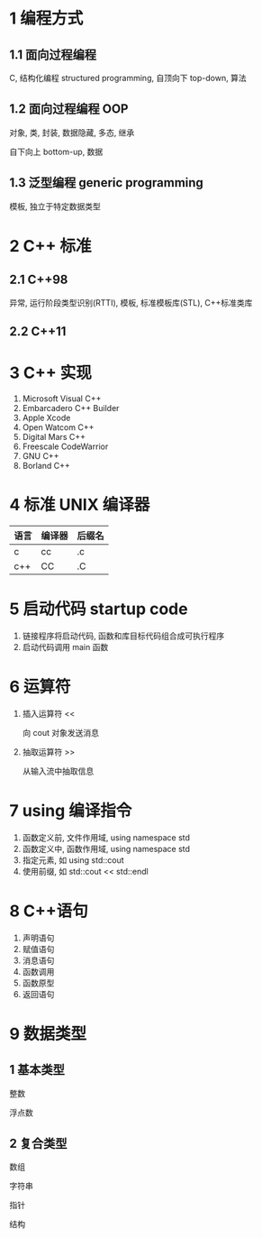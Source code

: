 # 1 编程方式

## 1.1 面向过程编程

C, 结构化编程 structured programming, 自顶向下 top-down, 算法

## 1.2 面向过程编程 OOP

对象, 类, 封装, 数据隐藏, 多态, 继承

自下向上 bottom-up, 数据

## 1.3 泛型编程 generic programming

模板, 独立于特定数据类型

# 2 C++ 标准

## 2.1 C++98

异常, 运行阶段类型识别(RTTI), 模板, 标准模板库(STL), C++标准类库

## 2.2 C++11


# 3 C++ 实现

1. Microsoft Visual C++
2. Embarcadero C++ Builder
3. Apple Xcode
4. Open Watcom C++
5. Digital Mars C++
6. Freescale CodeWarrior
7. GNU C++
8. Borland C++

# 4 标准 UNIX 编译器

| 语言 | 编译器 | 后缀名 |
| --- | --- | --- |
| c   | cc | .c |
| c++ | CC | .C | 

# 5 启动代码 startup code

1. 链接程序将启动代码, 函数和库目标代码组合成可执行程序
2. 启动代码调用 main 函数

# 6 运算符

1. 插入运算符 <<

	向 cout 对象发送消息

2. 抽取运算符 >>

	从输入流中抽取信息

# 7 using 编译指令

1. 函数定义前, 文件作用域, using namespace std
2. 函数定义中, 函数作用域, using namespace std
3. 指定元素, 如 using std::cout
4. 使用前缀, 如 std::cout << std::endl

# 8 C++语句

1. 声明语句
2. 赋值语句
3. 消息语句
4. 函数调用
5. 函数原型
6. 返回语句

# 9 数据类型

## 1 基本类型

整数

浮点数

## 2 复合类型

数组

字符串

指针

结构
